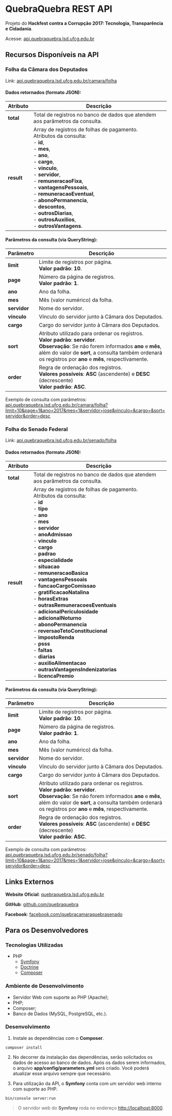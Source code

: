 # QuebraQuebra REST API

Projeto do **Hackfest contra a Corrupção 2017: Tecnologia, Transparência e Cidadania**.

Acesse: [api.quebraquebra.lsd.ufcg.edu.br](http://api.quebraquebra.lsd.ufcg.edu.br)

## Recursos Disponíveis na API

### Folha da Câmara dos Deputados

Link: [api.quebraquebra.lsd.ufcg.edu.br/camara/folha](http://api.quebraquebra.lsd.ufcg.edu.br/camara/folha)

#### Dados retornados (formato JSON):

| Atributo | Descrição |
|-|-|
| **total** | Total de registros no banco de dados que atendem aos parâmetros da consulta. |
| **result** | Array de registros de folhas de pagamento.<br/>Atributos da consulta:<br/>- **id**,<br/>- **mes**,<br/>- **ano**,<br/>- **cargo**,<br/>- **vinculo**,<br/>- **servidor**,<br/>- **remuneracaoFixa**,<br/>- **vantagensPessoais**,<br/>- **remuneracaoEventual**,<br/>- **abonoPermanencia**,<br/>- **descontos**,<br/>- **outrosDiarias**,<br/>- **outrosAuxilios**,<br/>- **outrosVantagens**. |

#### Parâmetros da consulta (via QueryString):

| Parâmetro | Descrição |
|-|-|
| **limit** | Limite de registros por página.<br/>__Valor padrão__: **10**. |
| **page** | Número da página de registros.<br/>__Valor padrão__: **1**. |
| **ano** | Ano da folha. |
| **mes** | Mês (valor numérico) da folha. |
| **servidor** | Nome do servidor. |
| **vinculo** | Vínculo do servidor junto à Câmara dos Deputados. |
| **cargo** | Cargo do servidor junto à Câmara dos Deputados. |
| **sort** | Atributo utilizado para ordenar os registros.<br/>__Valor padrão__: **servidor**.<br/>__Observação__: Se não forem informados **ano** e **mês**, além do valor de **sort**, a consulta também ordenará os registros por **ano** e **mês**, respectivamente. |
| **order** | Regra de ordenação dos registros.<br/>__Valores possíveis__: **ASC** (ascendente) e **DESC** (decrescente)<br/>__Valor padrão__: **ASC**. |

Exemplo de consulta com parâmetros: [api.quebraquebra.lsd.ufcg.edu.br/camara/folha?limit=10&page=1&ano=2017&mes=1&servidor=jose&vinculo=&cargo=&sort=servidor&order=desc](http://api.quebraquebra.lsd.ufcg.edu.br/camara/folha?limit=10&page=1&ano=2017&mes=1&servidor=jose&vinculo=&cargo=&sort=servidor&order=desc)

### Folha do Senado Federal

Link: [api.quebraquebra.lsd.ufcg.edu.br/senado/folha](http://api.quebraquebra.lsd.ufcg.edu.br/senado/folha)

#### Dados retornados (formato JSON):

| Atributo | Descrição |
|-|-|
| **total** | Total de registros no banco de dados que atendem aos parâmetros da consulta. |
| **result** | Array de registros de folhas de pagamento.<br/>Atributos da consulta:<br/>- **id**<br/>- **tipo**<br/>- **ano**<br/>- **mes**<br/>- **servidor**<br/>- **anoAdmissao**<br/>- **vinculo**<br/>- **cargo**<br/>- **padrao**<br/>- **especialidade**<br/>- **situacao**<br/>- **remuneracaoBasica**<br/>- **vantagensPessoais**<br/>- **funcaoCargoComissao**<br/>- **gratificacaoNatalina**<br/>- **horasExtras**<br/>- **outrasRemuneracoesEventuais**<br/>- **adicionalPericulosidade**<br/>- **adicionalNoturno**<br/>- **abonoPermanencia**<br/>- **reversaoTetoConstitucional**<br/>- **impostoRenda**<br/>- **psss**<br/>- **faltas**<br/>- **diarias**<br/>- **auxilioAlimentacao**<br/>- **outrasVantagensIndenizatorias**<br/>- **licencaPremio** |

#### Parâmetros da consulta (via QueryString):

| Parâmetro | Descrição |
|-|-|
| **limit** | Limite de registros por página.<br/>__Valor padrão__: **10**. |
| **page** | Número da página de registros.<br/>__Valor padrão__: **1**. |
| **ano** | Ano da folha. |
| **mes** | Mês (valor numérico) da folha. |
| **servidor** | Nome do servidor. |
| **vinculo** | Vínculo do servidor junto à Câmara dos Deputados. |
| **cargo** | Cargo do servidor junto à Câmara dos Deputados. |
| **sort** | Atributo utilizado para ordenar os registros.<br/>__Valor padrão__: **servidor**.<br/>__Observação__: Se não forem informados **ano** e **mês**, além do valor de **sort**, a consulta também ordenará os registros por **ano** e **mês**, respectivamente. |
| **order** | Regra de ordenação dos registros.<br/>__Valores possíveis__: **ASC** (ascendente) e **DESC** (decrescente)<br/>__Valor padrão__: **ASC**. |

Exemplo de consulta com parâmetros: [api.quebraquebra.lsd.ufcg.edu.br/senado/folha?limit=10&page=1&ano=2017&mes=1&servidor=jose&vinculo=&cargo=&sort=servidor&order=desc](http://api.quebraquebra.lsd.ufcg.edu.br/senado/folha?limit=10&page=1&ano=2017&mes=1&servidor=jose&vinculo=&cargo=&sort=servidor&order=desc)

## Links Externos

**Website Oficial**: [quebraquebra.lsd.ufcg.edu.br](http://quebraquebra.lsd.ufcg.edu.br/)

**GitHub**: [github.com/quebraquebra](https://github.com/quebraquebra)

**Facebook**: [facebook.com/quebracamaraquebrasenado](https://www.facebook.com/quebracamaraquebrasenado)

## Para os Desenvolvedores

### Tecnologias Utilizadas

* PHP
  * [Symfony](https://symfony.com/)
  * [Doctrine](http://www.doctrine-project.org/)
  * [Composer](https://getcomposer.org/)

### Ambiente de Desenvolvimento

* Servidor Web com suporte ao PHP (Apache);
* PHP;
* Composer;
* Banco de Dados (MySQL, PostgreSQL, etc.).

### Desenvolvimento

1. Instale as dependências com o **Composer**.

```
composer install
```

2. No decorrer da instalação das dependências, serão solicitados os dados de acesso ao banco de dados. Após os dados serem informados, o arquivo **app/config/parameters.yml** será criado. Você poderá atualizar esse arquivo sempre que necessário.

3. Para utilização da API, o **Symfony** conta com um servidor web interno com suporte ao PHP.

```
bin/console server:run
```

> O servidor web do **Symfony** roda no endereço [http://localhost:8000](http://localhost:8000).
